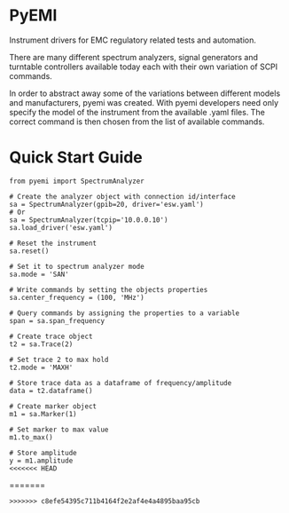 # PyEMI
Instrument drivers for EMC regulatory related tests and automation.

There are many different spectrum analyzers, signal generators and turntable controllers available today each with their own variation of SCPI commands.

In order to abstract away some of the variations between different models and manufacturers, pyemi was created.  With pyemi developers need only specify the model of the instrument from the available .yaml files.  The correct command is then chosen from the list of available commands.

# Quick Start Guide
```
from pyemi import SpectrumAnalyzer

# Create the analyzer object with connection id/interface
sa = SpectrumAnalyzer(gpib=20, driver='esw.yaml')
# Or
sa = SpectrumAnalyzer(tcpip='10.0.0.10')
sa.load_driver('esw.yaml')

# Reset the instrument
sa.reset()

# Set it to spectrum analyzer mode
sa.mode = 'SAN'

# Write commands by setting the objects properties
sa.center_frequency = (100, 'MHz')

# Query commands by assigning the properties to a variable
span = sa.span_frequency

# Create trace object
t2 = sa.Trace(2)

# Set trace 2 to max hold
t2.mode = 'MAXH'

# Store trace data as a dataframe of frequency/amplitude
data = t2.dataframe()

# Create marker object
m1 = sa.Marker(1)

# Set marker to max value
m1.to_max()

# Store amplitude
y = m1.amplitude
<<<<<<< HEAD
```
=======
```
>>>>>>> c8efe54395c711b4164f2e2af4e4a4895baa95cb

